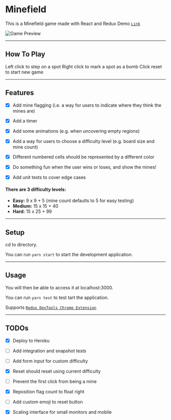 Minefield
============

This is a Minefield game made with React and Redux
Demo [`Link`](https://minesweeper-r-r.herokuapp.com)

![Game Preview](./demo.gif)

---

## How To Play

Left click to step on a spot
Right click to mark a spot as a bomb
Click reset to start new game

---

## Features

- [x] Add mine flagging (i.e. a way for users to indicate where they think the mines are)
- [x] Add a timer
- [x] Add some animations (e.g. when uncovering empty regions)
- [x] Add a way for users to choose a difficulty level (e.g. board size and mine count)
- [x] Different numbered cells should be represented by a different color
- [x] Do something fun when the user wins or loses, and show the mines!
- [x] Add unit tests to cover edge cases


#### There are 3 difficulty levels:
- **Easy:** 9 x 9 + 5 (mine count defaults to 5 for easy testing)
- **Medium:** 15 x 15 + 40
- **Hard:** 15 x 25 + 99

---

## Setup
cd to directory.

You can run  `yarn start` to start the development application. 

---

## Usage
You will then be able to access it at localhost:3000.

You can run  `yarn test` to test tart the application.

Supports [`Redux DevTools Chrome Extension`](https://chrome.google.com/webstore/detail/redux-devtools/lmhkpmbekcpmknklioeibfkpmmfibljd)

---

## TODOs

- [x] Deploy to Heroku
- [ ] Add integration and snapshot tests
- [ ] Add form input for custom difficulty
- [x] Reset should reset using current difficulty
- [ ] Prevent the first click from being a mine
- [x] Reposition flag count to float right
- [ ] Add custom emoji to reset button
- [x] Scaling interface for small monitors and mobile

